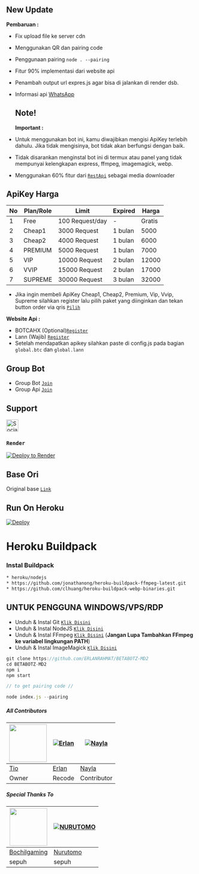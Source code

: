 ## New Update

**Pembaruan :**
- Fix upload file ke server cdn 
- Menggunakan QR dan pairing code 
- Penggunaan pairing ```node . --pairing```
- Fitur 90% implementasi dari website api
- Penambah output url expres.js agar bisa di jalankan di render dsb.
- Informasi api [WhatsApp](https://whatsapp.com/channel/0029VaApYsQ5Ui2c2rKbpP0S)
  ## Note!
  **Important :**
  
- Untuk menggunakan bot ini, kamu diwajibkan mengisi ApiKey terlebih dahulu. Jika tidak mengisinya, bot tidak akan berfungsi dengan baik.
- Tidak disarankan menginstal bot ini di termux atau panel yang tidak mempunyai kelengkapan express, ffmpeg, imagemagick, webp.
  
- Menggunakan 60% fitur dari [`RestApi`](https://api.betabotz.eu.org) sebagai media downloader


## ApiKey Harga

| No | Plan/Role    | Limit          | Expired         | Harga |
|----|--------------|----------------|-----------------|-------|
| 1  | Free         | 100 Request/day| -               | Gratis|
| 2  | Cheap1       | 3000 Request   | 1 bulan         | 5000     |
| 3  | Cheap2       | 4000 Request   | 1 bulan         | 6000     |
| 4  | PREMIUM      | 5000 Request   | 1 bulan         | 7000     |
| 5  | VIP          | 10000 Request  | 2 bulan         | 12000     |
| 6  | VVIP         | 15000 Request  | 2 bulan         | 17000     |
| 7  | SUPREME      | 30000 Request  | 3 bulan         | 32000     |

- Jika ingin membeli ApiKey Cheap1, Cheap2, Premium, Vip, Vvip, Supreme silahkan register lalu pilih paket yang diinginkan dan tekan button order via qris [`Pilih`](https://api.betabotz.eu.org/price)

**Website Api :**
- BOTCAHX (Optional)[`Register`](https://api.botcahx.eu.org)
- Lann (Wajib) [`Register`](https://api.betabotz.eu.org)
- Setelah mendapatkan apikey silahkan paste di config.js pada bagian ```global.btc``` dan ```global.lann```


## Group Bot
- Group Bot [`Join`](https://chat.whatsapp.com/G4f1fTpz9zL4EH3FyIcaPR)
- Group Api [`Join`](https://chat.whatsapp.com/Lni6UJKG81WFQcNk1F7MOI)
## Support

<a href="https://api.betabotz.eu.org/donasi" target="_blank"><img src="https://img.shields.io/badge/Buy_Me_A_Coffee-FFDD00?style=for-the-badge&logo=buy-me-a-coffee&logoColor=black" height="32px" alt="Sociabuzz"></a>


### `Render`

[![Deploy to Render](https://render.com/images/deploy-to-render-button.svg)](https://dashboard.render.com/blueprint/new?repo=https%3A%2F%2Fgithub.com%2FERLANRAHMAT%2FBETABOTZ-MD2)
## Base Ori
Original base [`Link`](https://github.com/HelgaIlham/ZukaBet)

## Run On Heroku

[![Deploy](https://www.herokucdn.com/deploy/button.svg)](https://heroku.com/deploy?template=https://github.com/ERLANRAHMAT/BETABOTZ-MD2)
# Heroku Buildpack
### Instal Buildpack
```bash
* heroku/nodejs
* https://github.com/jonathanong/heroku-buildpack-ffmpeg-latest.git
* https://github.com/clhuang/heroku-buildpack-webp-binaries.git
```

## UNTUK PENGGUNA WINDOWS/VPS/RDP

* Unduh & Instal Git [`Klik Disini`](https://git-scm.com/downloads)
* Unduh & Instal NodeJS [`Klik Disini`](https://nodejs.org/en/download)
* Unduh & Instal FFmpeg [`Klik Disini`](https://ffmpeg.org/download.html) (**Jangan Lupa Tambahkan FFmpeg ke variabel lingkungan PATH**)
* Unduh & Instal ImageMagick [`Klik Disini`](https://imagemagick.org/script/download.php)

```javascript
git clone https://github.com/ERLANRAHMAT/BETABOTZ-MD2
cd BETABOTZ-MD2
npm i
npm start
```
```javascript
// to get pairing code //

node index.js --pairing

```


##### All Contributors
<a href="https://github.com/BOTCAHX"><img src="https://github.com/BOTCAHX.png?size=100" width="100" height="100"></a> | [![Erlan](https://github.com/ERLANRAHMAT.png?size=100)](https://github.com/ERLANRAHMAT) | [![Nayla](https://github.com/Nayla-Hanifah.png?size=100)](https://github.com/Nayla-Hanifah)   
---|--- |---
[Tio](https://github.com/BOTCAHX)  | [Erlan](https://github.com/ERLANRAHMAT) |  [Nayla](https://github.com/Nayla-Hanifah)
Owner | Recode | Contributor |

##### Special Thanks To
<!--[![Nurutomo](https://github.com/Nurutomo.png?size=100)](https://github.com/Nurutomo)
[![BochilGaming](https://github.com/BochilGaming.png?size=100)](https://github.com/BochilGaming)
[![adiwajshing/Baileys](https://github.com/adiwajshing.png?size=100)](https://github.com/adiwajshing)-->
<a href="https://github.com/BochilGaming"><img src="https://github.com/BochilGaming.png?size=100" width="100" height="100"></a> | [![NURUTOMO](https://github.com/Nurutomo.png?size=100)](https://github.com/Nurutomo) 
---|---
[Bochilgaming](https://github.com/BochilGaming)  | [Nurutomo](https://github.com/Nurutomo)
sepuh | sepuh |
